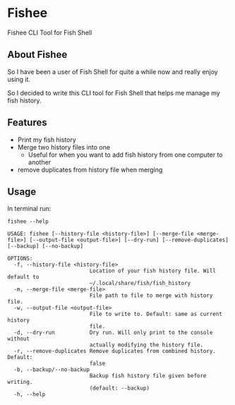 # Fishee

Fishee CLI Tool for Fish Shell

## About Fishee

So I have been a user of Fish Shell for quite a while now and really enjoy using it. 

So I decided to write this CLI tool for Fish Shell that helps me manage my fish history.

## Features

- Print my fish history
- Merge two history files into one
    - Useful for when you want to add fish history from one computer to another
- remove duplicates from history file when merging

## Usage

In terminal run:

```
fishee --help
```

```
USAGE: fishee [--history-file <history-file>] [--merge-file <merge-file>] [--output-file <output-file>] [--dry-run] [--remove-duplicates] [--backup] [--no-backup]

OPTIONS:
  -f, --history-file <history-file>
                          Location of your fish history file. Will default to
                          ~/.local/share/fish/fish_history
  -m, --merge-file <merge-file>
                          File path to file to merge with history file.
  -w, --output-file <output-file>
                          File to write to. Default: same as current history
                          file.
  -d, --dry-run           Dry run. Will only print to the console without
                          actually modifying the history file.
  -r, --remove-duplicates Remove duplicates from combined history. Default:
                          false
  -b, --backup/--no-backup
                          Backup fish history file given before writing.
                          (default: --backup)
  -h, --help         
```
